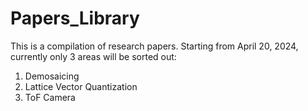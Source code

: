 # Papers_Library
This is a compilation of research papers. Starting from April 20, 2024, currently only 3 areas will be sorted out:
1. Demosaicing
2. Lattice Vector Quantization
3. ToF Camera

